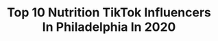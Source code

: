 ---
title: Top 10 Nutrition TikTok Influencers In Philadelphia In 2020
description: >-
  Find top nutrition TikTok influencers in Philadelphia in 2020. Most popular hashtags: #coronavirus #maketheleap #distancedance #keepingbusy.
platform: TikTok
profiles:
  - username: "jamesmarchiano"
    fullname: >-
      James Marchiano
    location: "United States"
    followers: 100202
    engagement: 2340
    commentsToLikes: 0.035082
    id: ck94mrwru3z5b0j78qs7gqkbj
    verified: false
    hashtags: "#fyp, #coronavirus"
  - username: "richydimov"
    fullname: >-
      Richy Dimov
    location: "United States"
    followers: 105193
    engagement: 1271
    commentsToLikes: 0.047457
    id: ck9rndpfd74tx0j78id9xevjg
    verified: true
    hashtags: "#fitness"
  - username: "philadelphiajewel"
    fullname: >-
      philadelphiajewelrya
    location: "United States"
    followers: 5596
    engagement: 1084
    commentsToLikes: 0.047603
    id: cka7v9cmsv8tp0i78bfrtqc65
    verified: false
    hashtags: "#healthyrecipe, #jewelry, #funfacts, #allstarmoment"
  - username: "heal.with.fifi"
    fullname: >-
      Fifi
    location: "United States"
    followers: 69984
    engagement: 628
    commentsToLikes: 0.055484
    id: ck8hmxnaoo7500j78mbxjv7le
    verified: false
    hashtags: "#keto, #cholesterol, #greenwashed, #carbs"
  - username: "the.muscle"
    fullname: >-
      The Muscle 
    location: "United States"
    followers: 550730
    engagement: 1188
    commentsToLikes: 0.020150
    id: ck977v75k5jy20j78g9ni2mm8
    verified: true
    hashtags: "#winthis, #teachemyoung, #poorbaby, #firefighters"
  - username: "sixers"
    fullname: >-
      Philadelphia 76ers
    location: "United States"
    followers: 207612
    engagement: 1635
    commentsToLikes: 0.012407
    id: ck8kgpk1ijit30j78nc027zly
    verified: true
    hashtags: "#glowup, #bensimmons, #copyme, #euro"
  - username: "drunk_photography"
    fullname: >-
      Gunnar Michels
    location: "United States"
    followers: 22919
    engagement: 1168
    commentsToLikes: 0.032775
    id: ckacgv6gkwsyg0i78mpk45d9f
    verified: false
    hashtags: "#myphotography, #lifeonthefarm, #happyathome, #smallgestures"
  - username: "tombilyeu"
    fullname: >-
      Tom Bilyeu
    location: "United States"
    followers: 75405
    engagement: 934
    commentsToLikes: 0.028238
    id: cka6k99arxzbc0i78jedu2v33
    verified: true
    hashtags: "#results, #soccer, #crushedit, #apex"
  - username: "starvinggradstudent"
    fullname: >-
      Dr. - (ish) Chris
    location: "United States"
    followers: 144885
    engagement: 1106
    commentsToLikes: 0.019570
    id: ck81s4bzupwhf0j78bp33h17o
    verified: false
    hashtags: "#itwontstop, #healthy, #baking, #coronatime"
  - username: "thestrangeandunusual"
    fullname: >-
      S&U Oddities Parlor 
    location: "United States"
    followers: 30961
    engagement: 1736
    commentsToLikes: 0.011114
    id: ck8f6dfms2c6f0j785pae7mng
    verified: false
    hashtags: "#wicca, #maketheleap, #strange, #howidothings"
---